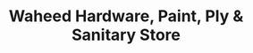 ---
title: "Waheed Hardware, Paint, Ply & Sanitary Store"
url: /muzaffarabad-ajk/waheed-hardware-paint-ply-und-sanitary-store/
shop: Eisenwaren
---